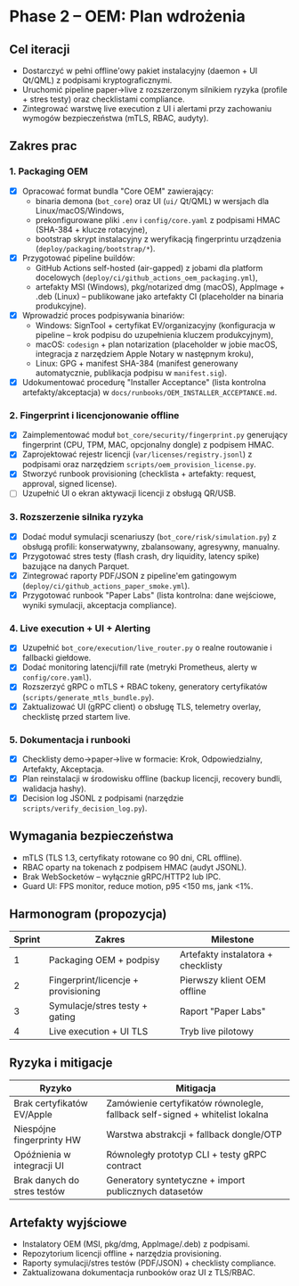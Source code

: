 # Phase 2 – OEM: Plan wdrożenia

## Cel iteracji
- Dostarczyć w pełni offline'owy pakiet instalacyjny (daemon + UI Qt/QML) z podpisami kryptograficznymi.
- Uruchomić pipeline paper→live z rozszerzonym silnikiem ryzyka (profile + stres testy) oraz checklistami compliance.
- Zintegrować warstwę live execution z UI i alertami przy zachowaniu wymogów bezpieczeństwa (mTLS, RBAC, audyty).

## Zakres prac
### 1. Packaging OEM
- [x] Opracować format bundla "Core OEM" zawierający:
  - binaria demona (`bot_core`) oraz UI (`ui/` Qt/QML) w wersjach dla Linux/macOS/Windows,
  - prekonfigurowane pliki `.env` i `config/core.yaml` z podpisami HMAC (SHA-384 + klucze rotacyjne),
  - bootstrap skrypt instalacyjny z weryfikacją fingerprintu urządzenia (`deploy/packaging/bootstrap/*`).
- [x] Przygotować pipeline buildów:
  - GitHub Actions self-hosted (air-gapped) z jobami dla platform docelowych (`deploy/ci/github_actions_oem_packaging.yml`),
  - artefakty MSI (Windows), pkg/notarized dmg (macOS), AppImage + .deb (Linux) – publikowane jako artefakty CI (placeholder na binaria produkcyjne).
- [x] Wprowadzić proces podpisywania binariów:
  - Windows: SignTool + certyfikat EV/organizacyjny (konfiguracja w pipeline – krok podpisu do uzupełnienia kluczem produkcyjnym),
  - macOS: `codesign` + plan notarization (placeholder w jobie macOS, integracja z narzędziem Apple Notary w następnym kroku),
  - Linux: GPG + manifest SHA-384 (manifest generowany automatycznie, publikacja podpisu w `manifest.sig`).
- [x] Udokumentować procedurę "Installer Acceptance" (lista kontrolna artefakty/akceptacja) w `docs/runbooks/OEM_INSTALLER_ACCEPTANCE.md`.

### 2. Fingerprint i licencjonowanie offline
- [x] Zaimplementować moduł `bot_core/security/fingerprint.py` generujący fingerprint (CPU, TPM, MAC, opcjonalny dongle) z podpisem HMAC.
- [x] Zaprojektować rejestr licencji (`var/licenses/registry.jsonl`) z podpisami oraz narzędziem `scripts/oem_provision_license.py`.
- [x] Stworzyć runbook provisioning (checklista + artefakty: request, approval, signed license).
- [ ] Uzupełnić UI o ekran aktywacji licencji z obsługą QR/USB.

### 3. Rozszerzenie silnika ryzyka
- [x] Dodać moduł symulacji scenariuszy (`bot_core/risk/simulation.py`) z obsługą profili: konserwatywny, zbalansowany, agresywny, manualny.
- [x] Przygotować stres testy (flash crash, dry liquidity, latency spike) bazujące na danych Parquet.
- [x] Zintegrować raporty PDF/JSON z pipeline'em gatingowym (`deploy/ci/github_actions_paper_smoke.yml`).
- [x] Przygotować runbook "Paper Labs" (lista kontrolna: dane wejściowe, wyniki symulacji, akceptacja compliance).

### 4. Live execution + UI + Alerting
- [x] Uzupełnić `bot_core/execution/live_router.py` o realne routowanie i fallbacki giełdowe.
- [x] Dodać monitoring latencji/fill rate (metryki Prometheus, alerty w `config/core.yaml`).
- [x] Rozszerzyć gRPC o mTLS + RBAC tokeny, generatory certyfikatów (`scripts/generate_mtls_bundle.py`).
- [x] Zaktualizować UI (gRPC client) o obsługę TLS, telemetry overlay, checklistę przed startem live.

### 5. Dokumentacja i runbooki
- [x] Checklisty demo→paper→live w formacie: Krok, Odpowiedzialny, Artefakty, Akceptacja.
- [x] Plan reinstalacji w środowisku offline (backup licencji, recovery bundli, walidacja hashy).
- [x] Decision log JSONL z podpisami (narzędzie `scripts/verify_decision_log.py`).

## Wymagania bezpieczeństwa
- mTLS (TLS 1.3, certyfikaty rotowane co 90 dni, CRL offline).
- RBAC oparty na tokenach z podpisem HMAC (audyt JSONL).
- Brak WebSocketów – wyłącznie gRPC/HTTP2 lub IPC.
- Guard UI: FPS monitor, reduce motion, p95 <150 ms, jank <1%.

## Harmonogram (propozycja)
| Sprint | Zakres | Milestone |
| --- | --- | --- |
| 1 | Packaging OEM + podpisy | Artefakty instalatora + checklisty |
| 2 | Fingerprint/licencje + provisioning | Pierwszy klient OEM offline |
| 3 | Symulacje/stres testy + gating | Raport "Paper Labs" |
| 4 | Live execution + UI TLS | Tryb live pilotowy |

## Ryzyka i mitigacje
| Ryzyko | Mitigacja |
| --- | --- |
| Brak certyfikatów EV/Apple | Zamówienie certyfikatów równolegle, fallback self-signed + whitelist lokalna |
| Niespójne fingerprinty HW | Warstwa abstrakcji + fallback dongle/OTP |
| Opóźnienia w integracji UI | Równoległy prototyp CLI + testy gRPC contract |
| Brak danych do stres testów | Generatory syntetyczne + import publicznych datasetów |

## Artefakty wyjściowe
- Instalatory OEM (MSI, pkg/dmg, AppImage/.deb) z podpisami.
- Repozytorium licencji offline + narzędzia provisioning.
- Raporty symulacji/stres testów (PDF/JSON) + checklisty compliance.
- Zaktualizowana dokumentacja runbooków oraz UI z TLS/RBAC.

